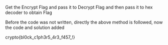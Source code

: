 Get the Encrypt Flag and pass it to Decrypt Flag and then pass it to hex decoder to obtain Flag

Before the code was not written, directly the above method is followed, now the code and solution added

crypto{bl0ck_c1ph3r5_4r3_f457_!}